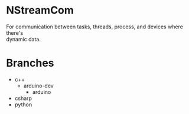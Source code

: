 # NStreamCom

For communication between tasks, threads, process, and devices where there's  
dynamic data.

# Branches

* c++
    * arduino-dev
        * arduino
* csharp
* python
